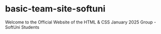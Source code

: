 # basic-team-site-softuni
Welcome to the Official Website of the HTML &amp; CSS January 2025 Group - SoftUni Students
